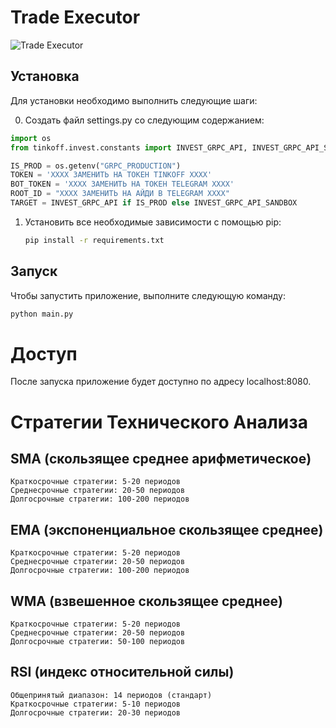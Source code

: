 # Trade Executor

![Trade Executor](https://i.ibb.co/mDpFwsy/image.png)

## Установка

Для установки необходимо выполнить следующие шаги:

0. Создать файл settings.py со следующим содержанием:

```python
import os
from tinkoff.invest.constants import INVEST_GRPC_API, INVEST_GRPC_API_SANDBOX

IS_PROD = os.getenv("GRPC_PRODUCTION")
TOKEN = 'ХХХХ ЗАМЕНИТЬ НА ТОКЕН TINKOFF ХХХХ'
BOT_TOKEN = 'ХХХХ ЗАМЕНИТЬ НА ТОКЕН TELEGRAM ХХХХ'
ROOT_ID = "ХХХХ ЗАМЕНИТЬ НА АЙДИ В TELEGRAM ХХХХ"
TARGET = INVEST_GRPC_API if IS_PROD else INVEST_GRPC_API_SANDBOX
```

1. Установить все необходимые зависимости с помощью pip:

    ```bash
    pip install -r requirements.txt
    ```

## Запуск

Чтобы запустить приложение, выполните следующую команду:

```bash
python main.py
```

# Доступ

После запуска приложение будет доступно по адресу localhost:8080.


# Стратегии Технического Анализа

## SMA (скользящее среднее арифметическое)

    Краткосрочные стратегии: 5-20 периодов
    Среднесрочные стратегии: 20-50 периодов
    Долгосрочные стратегии: 100-200 периодов

## EMA (экспоненциальное скользящее среднее)

    Краткосрочные стратегии: 5-20 периодов
    Среднесрочные стратегии: 20-50 периодов
    Долгосрочные стратегии: 100-200 периодов

## WMA (взвешенное скользящее среднее)

    Краткосрочные стратегии: 5-20 периодов
    Среднесрочные стратегии: 20-50 периодов
    Долгосрочные стратегии: 50-100 периодов

## RSI (индекс относительной силы)

    Общепринятый диапазон: 14 периодов (стандарт)
    Краткосрочные стратегии: 5-10 периодов
    Долгосрочные стратегии: 20-30 периодов